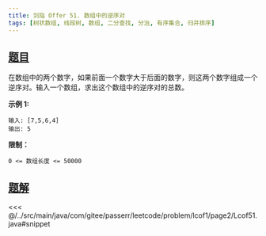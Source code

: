 ```yaml
---
title: 剑指 Offer 51. 数组中的逆序对
tags: [树状数组, 线段树, 数组, 二分查找, 分治, 有序集合, 归并排序]
---
```



## [题目](https://leetcode.cn/problems/shu-zu-zhong-de-ni-xu-dui-lcof/)
在数组中的两个数字，如果前面一个数字大于后面的数字，则这两个数字组成一个逆序对。输入一个数组，求出这个数组中的逆序对的总数。

**示例 1:**

```
输入: [7,5,6,4]
输出: 5
```

**限制：**

`0 <= 数组长度 <= 50000`


## [题解](https://github.com/PasseRR/JavaLeetCode/blob/master/src/main/java/com/gitee/passerr/leetcode/problem/lcof1/page2/Lcof51.java)

<<< @/../src/main/java/com/gitee/passerr/leetcode/problem/lcof1/page2/Lcof51.java#snippet
